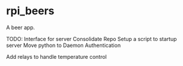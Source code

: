 # rpi_beers
A beer app.


TODO:
Interface for server
Consolidate Repo
Setup a script to startup server
Move python to Daemon
Authentication

Add relays to handle temperature control

